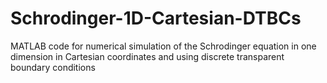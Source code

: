 # Schrodinger-1D-Cartesian-DTBCs
MATLAB code for numerical simulation of the Schrodinger equation in one dimension in Cartesian coordinates and using discrete transparent boundary conditions
